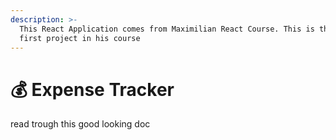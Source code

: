 ```yaml
---
description: >-
  This React Application comes from Maximilian React Course. This is the very
  first project in his course
---
```


# 💰 Expense Tracker

read trough this good looking doc
